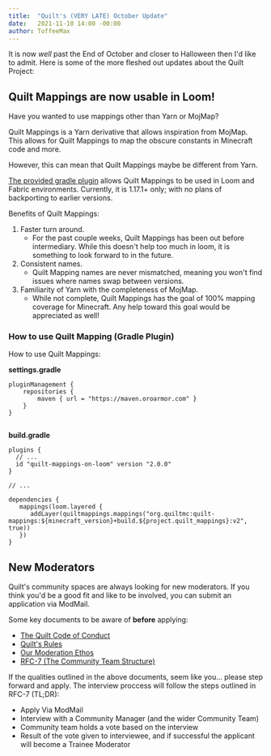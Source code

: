 ```yaml
---
title:  "Quilt's (VERY LATE) October Update"
date:   2021-11-10 14:00 -00:00
author: ToffeeMax
---
```


It is now _well_ past the End of October and closer to Halloween then I'd like to admit. Here is some of the more fleshed out updates about the Quilt Project:

## Quilt Mappings are now usable in Loom!
Have you wanted to use mappings other than Yarn or MojMap? 

Quilt Mappings is a Yarn derivative that allows inspiration from MojMap. This allows for Quilt Mappings to map the obscure constants in Minecraft code and more. 

However, this can mean that Quilt Mappings maybe be different from Yarn. 

[The provided gradle plugin](https://github.com/OroArmor/quilt-mappings-on-loom) allows Quilt Mappings to be used in Loom and Fabric environments. Currently, it is 1.17.1+ only; with no plans of backporting to earlier versions.

Benefits of Quilt Mappings:
1. Faster turn around. 
   - For the past couple weeks, Quilt Mappings has been out before intermediary. While this doesn't help too much in loom, it is something to look forward to in the future.
2. Consistent names. 
   - Quilt Mapping names are never mismatched, meaning you won't find issues where names swap between versions.
3. Familiarity of Yarn with the completeness of MojMap. 
   - While not complete, Quilt Mappings has the goal of 100% mapping coverage for Minecraft. Any help toward this goal would be appreciated as well!

### How to use Quilt Mapping (Gradle Plugin)
How to use Quilt Mappings:

**settings.gradle**
```
pluginManagement {
    repositories {
        maven { url = "https://maven.oroarmor.com" }
    }
}
 
```
**build.gradle**
```
plugins {
  // ...
  id "quilt-mappings-on-loom" version "2.0.0"
}

// ...

dependencies {
   mappings(loom.layered {
      addLayer(quiltmappings.mappings("org.quiltmc:quilt-mappings:${minecraft_version}+build.${project.quilt_mappings}:v2", true))
   })
}
```

## New Moderators
Quilt's community spaces are always looking for new moderators. If you think you'd be a good fit and like to be involved, you can submit an application via ModMail. 

Some key documents to be aware of **before** applying:
* [The Quilt Code of Conduct](https://quiltmc.org/community/code-of-conduct.html)
* [Quilt's Rules](https://quiltmc.org/community/rules.html)
* [Our Moderation Ethos](https://quiltmc.org/community/moderation.html)
* [RFC-7 (The Community Team Structure)](https://github.com/QuiltMC/rfcs/blob/master/structure/0007-community-team.md)

If the qualities outlined in the above documents, seem like you... please step forward and apply. The interview proccess will follow the steps outlined in RFC-7 (TL;DR):
* Apply Via ModMail
* Interview with a Community Manager (and the wider Community Team)
* Community team holds a vote based on the interview
* Result of the vote given to interviewee, and if successful the applicant will become a Trainee Moderator
